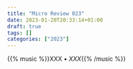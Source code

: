 ```yaml
---
title: "Micro Review 023"
date: 2023-01-20T20:33:14+01:00
draft: true
tags: []
categories: ["2023"]
---
```


{{% music %}}XXX • _XXX_{{% /music %}}
